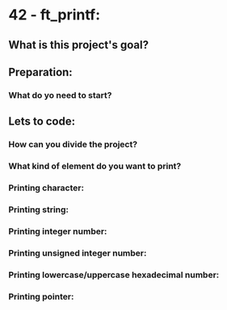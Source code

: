 # 42 - ft_printf:
## What is this project's goal?
## Preparation:
### What do yo need to start?
## Lets to code:
### How can you divide the project?
### What kind of element do you want to print?
### Printing character:
### Printing string:
### Printing integer number:
### Printing unsigned integer number:
### Printing lowercase/uppercase hexadecimal number:
### Printing pointer:
